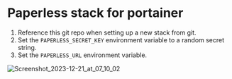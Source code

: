 # Paperless stack for portainer

1. Reference this git repo when setting up a new stack from git.
2. Set the `PAPERLESS_SECRET_KEY` environment variable to a random secret string.
3. Set the `PAPERLESS_URL` environment variable.

![Screenshot_2023-12-21_at_07_10_02](https://github.com/smichaelsen/paperless-stack/assets/912435/b950c440-f75b-43cd-9d20-1fae19e5cf45)
